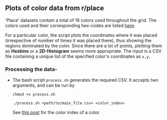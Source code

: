 ## Plots of color data from r/place

'Place' datasets contain a total of 16 colors used throughout the grid. The colors used and their corresponding hex-codes are listed [here](https://redd.it/6640ru).

For a particular color, the script plots the coordinates where it was placed (irrespective of number of times it was placed there), thus showing the regions dominated by the color. Since there are a lot of points, plotting them as **Hexbins** or a **2D-Histogram** seems more appropriate. The input is a CSV file containing a unique list of the specified color's coordinates as `x,y`.

### Processing the data-

  * The bash script `process.sh` generates the required CSV. It accepts two arguments, and can be run by
  
    `chmod +x process.sh`
    
    `./process.sh <path/to/main_file.csv> <color_index>`
    
    See [this post](https://redd.it/6640ru) for the color index of a color.
